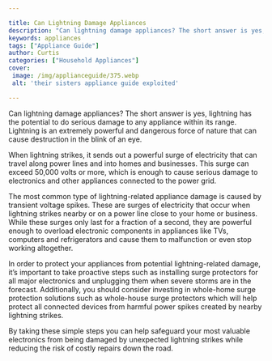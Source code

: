 ```yaml
---

title: Can Lightning Damage Appliances
description: "Can lightning damage appliances? The short answer is yes, lightning has the potential to do serious damage to any appliance within...swipe up to find out"
keywords: appliances
tags: ["Appliance Guide"]
author: Curtis
categories: ["Household Appliances"]
cover: 
 image: /img/applianceguide/375.webp
 alt: 'their sisters appliance guide exploited'

---
```


Can lightning damage appliances? The short answer is yes, lightning has the potential to do serious damage to any appliance within its range. Lightning is an extremely powerful and dangerous force of nature that can cause destruction in the blink of an eye. 

When lightning strikes, it sends out a powerful surge of electricity that can travel along power lines and into homes and businesses. This surge can exceed 50,000 volts or more, which is enough to cause serious damage to electronics and other appliances connected to the power grid. 

The most common type of lightning-related appliance damage is caused by transient voltage spikes. These are surges of electricity that occur when lightning strikes nearby or on a power line close to your home or business. While these surges only last for a fraction of a second, they are powerful enough to overload electronic components in appliances like TVs, computers and refrigerators and cause them to malfunction or even stop working altogether. 

In order to protect your appliances from potential lightning-related damage, it’s important to take proactive steps such as installing surge protectors for all major electronics and unplugging them when severe storms are in the forecast. Additionally, you should consider investing in whole-home surge protection solutions such as whole-house surge protectors which will help protect all connected devices from harmful power spikes created by nearby lightning strikes. 

By taking these simple steps you can help safeguard your most valuable electronics from being damaged by unexpected lightning strikes while reducing the risk of costly repairs down the road.
